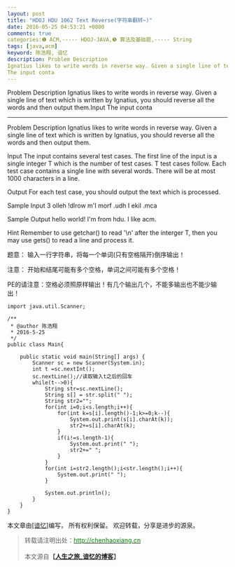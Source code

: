 ```yaml
---
layout: post
title: "HDOJ HDU 1062 Text Reverse(字符串翻转~)"
date: 2016-05-25 04:53:21 +0800
comments: true
categories:❶ ACM,----- HDOJ-JAVA,❺ 算法及基础题,----- String
tags: [java,acm]
keyword: 陈浩翔, 谙忆
description: Problem Description 
Ignatius likes to write words in reverse way. Given a single line of text which is written by Ignatius, you should reverse all the words and then output them.Input 
The input conta 
---
```



Problem Description 
Ignatius likes to write words in reverse way. Given a single line of text which is written by Ignatius, you should reverse all the words and then output them.Input 
The input conta
<!-- more -->
----------

Problem Description
Ignatius likes to write words in reverse way. Given a single line of text which is written by Ignatius, you should reverse all the words and then output them.

 

Input
The input contains several test cases. The first line of the input is a single integer T which is the number of test cases. T test cases follow.
Each test case contains a single line with several words. There will be at most 1000 characters in a line.

 

Output
For each test case, you should output the text which is processed.

 

Sample Input
3
olleh !dlrow
m'I morf .udh
I ekil .mca
 

Sample Output
hello world!
I'm from hdu.
I like acm.

Hint
Remember to use getchar() to read '\n' after the interger T, then you may use gets() to read a line and process it.



题意：
输入一行字符串，将每一个单词(只有空格隔开)倒序输出！

注意：
开始和结尾可能有多个空格，单词之间可能有多个空格！

PE的请注意：空格必须照原样输出！有几个输出几个，不能多输出也不能少输出！


```
import java.util.Scanner;

/**
 * @author 陈浩翔
 * 2016-5-25
 */
public class Main{

	public static void main(String[] args) {
		Scanner sc = new Scanner(System.in);
		int t =sc.nextInt();
		sc.nextLine();//读取输入t之后的回车
		while(t-->0){
			String str=sc.nextLine();
			String s[] = str.split(" ");
			String str2="";
			for(int i=0;i<s.length;i++){
				for(int k=s[i].length()-1;k>=0;k--){
					System.out.print(s[i].charAt(k));
					str2+=s[i].charAt(k);
				}
				if(i!=s.length-1){
					System.out.print(" ");
					str2+=" ";
				}
			}
			for(int i=str2.length();i<str.length();i++){
				System.out.print(" ");
			}
			
			System.out.println();
		}
	}
}

```

本文章由<a href="http://chenhaoxiang.cn/">[谙忆]</a>编写， 所有权利保留。 
欢迎转载，分享是进步的源泉。
<blockquote cite='陈浩翔'>
<p background-color='#D3D3D3'>转载请注明出处：<a href='http://chenhaoxiang.cn'><font color="green">http://chenhaoxiang.cn</font></a><br><br>
本文源自<strong>【<a href='http://chenhaoxiang.cn' target='_blank'>人生之旅_谙忆的博客</a>】</strong></p>
</blockquote>
